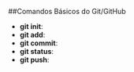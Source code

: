 ##Comandos Básicos do Git/GitHub

- **git init**: 
- **git add**:
- **git commit**:
- **git status**:
- **git push**:

